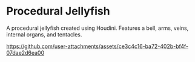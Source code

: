 # Procedural Jellyfish

A procedural jellyfish created using Houdini. Features a bell, arms, veins, internal organs, and tentacles.

https://github.com/user-attachments/assets/ce3c4c16-ba72-402b-bf4f-07dae2d6ea00

